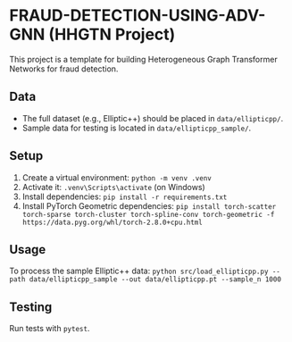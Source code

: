 # FRAUD-DETECTION-USING-ADV-GNN (HHGTN Project)

This project is a template for building Heterogeneous Graph Transformer Networks for fraud detection.

## Data

* The full dataset (e.g., Elliptic++) should be placed in `data/ellipticpp/`.
* Sample data for testing is located in `data/ellipticpp_sample/`.

## Setup

1.  Create a virtual environment: `python -m venv .venv`
2.  Activate it: `.venv\Scripts\activate` (on Windows)
3.  Install dependencies: `pip install -r requirements.txt`
4.  Install PyTorch Geometric dependencies: `pip install torch-scatter torch-sparse torch-cluster torch-spline-conv torch-geometric -f https://data.pyg.org/whl/torch-2.8.0+cpu.html`

## Usage

To process the sample Elliptic++ data:
`python src/load_ellipticpp.py --path data/ellipticpp_sample --out data/ellipticpp.pt --sample_n 1000`

## Testing

Run tests with `pytest`.

